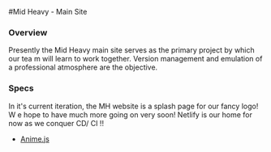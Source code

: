 #Mid Heavy - Main Site

### Overview

Presently the Mid Heavy main site serves as the primary project by which our tea
m will learn to work together. Version management and emulation of a professional atmosphere are the objective. 

### Specs

In it's current iteration, the MH website is a splash page for our fancy logo! W
e hope to have much more going on very soon! Netlify is our home for now as we conquer CD/ CI !!

- [Anime.js](https://https://animejs.com/)

